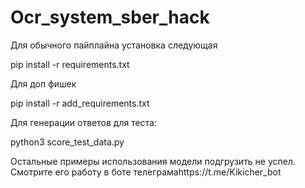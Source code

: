 # Ocr_system_sber_hack
Для обычного пайплайна установка следующая

pip install -r requirements.txt

Для доп фишек

pip install -r add_requirements.txt


Для генерации ответов для теста:

python3 score_test_data.py

Остальные примеры использования модели подгрузить не успел. Смотрите его работу в боте телеграмаhttps://t.me/Kikicher_bot
